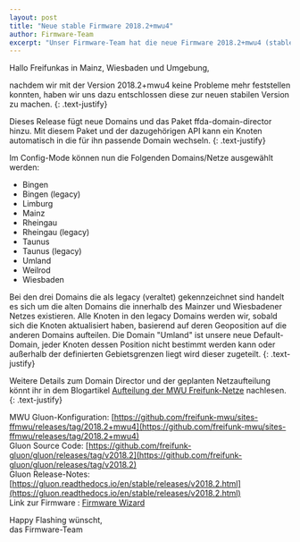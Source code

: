 ```yaml
---
layout: post
title: "Neue stable Firmware 2018.2+mwu4"
author: Firmware-Team
excerpt: "Unser Firmware-Team hat die neue Firmware 2018.2+mwu4 (stable) veröffentlicht."
---
```


Hallo Freifunkas in Mainz, Wiesbaden und Umgebung,

nachdem wir mit der Version 2018.2+mwu4 keine Probleme mehr feststellen konnten, haben wir uns dazu entschlossen diese zur neuen stabilen Version zu machen.
{: .text-justify}

Dieses Release fügt neue Domains und das Paket ffda-domain-director hinzu. Mit diesem Paket und der dazugehörigen API kann ein Knoten automatisch in die für ihn passende Domain wechseln.
{: .text-justify}

Im Config-Mode können nun die Folgenden Domains/Netze ausgewählt werden:
* Bingen
* Bingen (legacy)
* Limburg
* Mainz
* Rheingau
* Rheingau (legacy)
* Taunus
* Taunus (legacy)
* Umland
* Weilrod
* Wiesbaden

Bei den drei Domains die als legacy (veraltet) gekennzeichnet sind handelt es sich um die alten Domains die innerhalb des Mainzer und Wiesbadener Netzes existieren. Alle Knoten in den legacy Domains werden wir, sobald sich die Knoten aktualisiert haben, basierend auf deren Geoposition auf die anderen Domains aufteilen. Die Domain "Umland" ist unsere neue Default-Domain, jeder Knoten dessen Position nicht bestimmt werden kann oder außerhalb der definierten Gebietsgrenzen liegt wird dieser zugeteilt.
{: .text-justify}

Weitere Details zum Domain Director und der geplanten Netzaufteilung könnt ihr in dem Blogartikel [Aufteilung der MWU Freifunk-Netze](https://www.wiesbaden.freifunk.net/2019/03/17/Aufteilung-der-MWU-Freifunk-Netze.html) nachlesen.
{: .text-justify}

MWU Gluon-Konfiguration: [https://github.com/freifunk-mwu/sites-ffmwu/releases/tag/2018.2+mwu4](https://github.com/freifunk-mwu/sites-ffmwu/releases/tag/2018.2+mwu4)  
Gluon Source Code: [https://github.com/freifunk-gluon/gluon/releases/tag/v2018.2](https://github.com/freifunk-gluon/gluon/releases/tag/v2018.2)  
Gluon Release-Notes: [https://gluon.readthedocs.io/en/stable/releases/v2018.2.html](https://gluon.readthedocs.io/en/stable/releases/v2018.2.html)  
Link zur Firmware : [Firmware Wizard](https://wizard.freifunk-mwu.de)

Happy Flashing wünscht,  
das Firmware-Team
